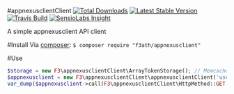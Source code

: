 #appnexusclientClient
[![Total Downloads](https://img.shields.io/packagist/dt/f3ath/appnexusclient.svg)](https://packagist.org/packages/f3ath/appnexusclient)
[![Latest Stable Version](https://img.shields.io/packagist/v/f3ath/appnexusclient.svg)](https://packagist.org/packages/f3ath/appnexusclient)
[![Travis Build](https://travis-ci.org/f3ath/appnexusclient.svg?branch=master)](https://travis-ci.org/f3ath/appnexusclient)
[![SensioLabs Insight](https://img.shields.io/sensiolabs/i/3637a8cf-8735-465a-b528-a4ad1edff017.svg)](https://insight.sensiolabs.com/projects/3637a8cf-8735-465a-b528-a4ad1edff017)

A simple appnexusclient API client

#Install
Via [composer](https://getcomposer.org):
`$ composer require "f3ath/appnexusclient"`

#Use
```php
$storage = new F3\appnexusclientClient\ArrayTokenStorage(); // Memcached and Apc storage are also available
$appnexusclient = new F3\appnexusclientClient\appnexusclientClient('username', 'password', "http://api-console.client-testing.adnxs.net/", $storage);
var_dump($appnexusclient->call(F3\appnexusclientClient\HttpMethod::GET, '/user'));
```
